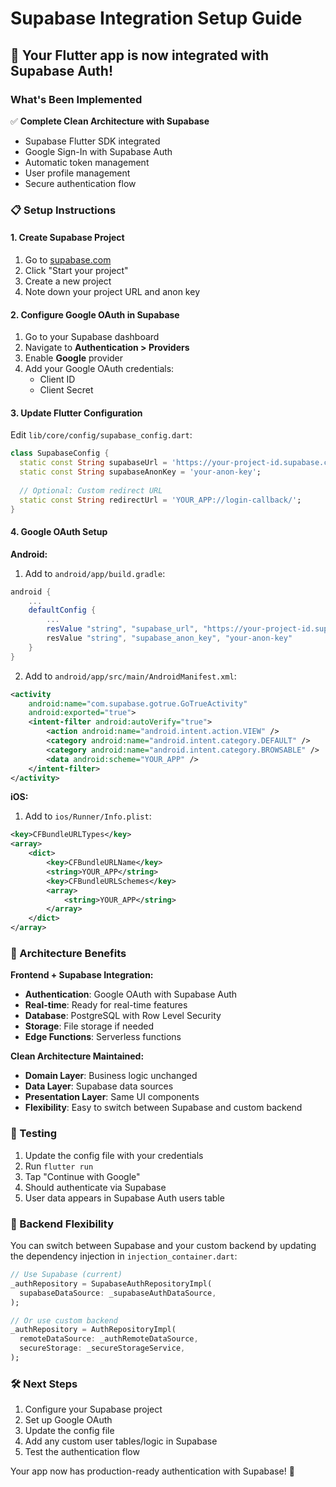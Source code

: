 # Supabase Integration Setup Guide

## 🚀 Your Flutter app is now integrated with Supabase Auth!

### What's Been Implemented

✅ **Complete Clean Architecture with Supabase**
- Supabase Flutter SDK integrated
- Google Sign-In with Supabase Auth
- Automatic token management
- User profile management
- Secure authentication flow

### 📋 Setup Instructions

#### 1. Create Supabase Project
1. Go to [supabase.com](https://supabase.com)
2. Click "Start your project"
3. Create a new project
4. Note down your project URL and anon key

#### 2. Configure Google OAuth in Supabase
1. Go to your Supabase dashboard
2. Navigate to **Authentication > Providers**
3. Enable **Google** provider
4. Add your Google OAuth credentials:
   - Client ID
   - Client Secret

#### 3. Update Flutter Configuration
Edit `lib/core/config/supabase_config.dart`:

```dart
class SupabaseConfig {
  static const String supabaseUrl = 'https://your-project-id.supabase.co';
  static const String supabaseAnonKey = 'your-anon-key';
  
  // Optional: Custom redirect URL
  static const String redirectUrl = 'YOUR_APP://login-callback/';
}
```

#### 4. Google OAuth Setup

**Android:**
1. Add to `android/app/build.gradle`:
```gradle
android {
    ...
    defaultConfig {
        ...
        resValue "string", "supabase_url", "https://your-project-id.supabase.co"
        resValue "string", "supabase_anon_key", "your-anon-key"
    }
}
```

2. Add to `android/app/src/main/AndroidManifest.xml`:
```xml
<activity
    android:name="com.supabase.gotrue.GoTrueActivity"
    android:exported="true">
    <intent-filter android:autoVerify="true">
        <action android:name="android.intent.action.VIEW" />
        <category android:name="android.intent.category.DEFAULT" />
        <category android:name="android.intent.category.BROWSABLE" />
        <data android:scheme="YOUR_APP" />
    </intent-filter>
</activity>
```

**iOS:**
1. Add to `ios/Runner/Info.plist`:
```xml
<key>CFBundleURLTypes</key>
<array>
    <dict>
        <key>CFBundleURLName</key>
        <string>YOUR_APP</string>
        <key>CFBundleURLSchemes</key>
        <array>
            <string>YOUR_APP</string>
        </array>
    </dict>
</array>
```

### 🔑 Architecture Benefits

**Frontend + Supabase Integration:**
- **Authentication**: Google OAuth with Supabase Auth
- **Real-time**: Ready for real-time features
- **Database**: PostgreSQL with Row Level Security
- **Storage**: File storage if needed
- **Edge Functions**: Serverless functions

**Clean Architecture Maintained:**
- **Domain Layer**: Business logic unchanged
- **Data Layer**: Supabase data sources
- **Presentation Layer**: Same UI components
- **Flexibility**: Easy to switch between Supabase and custom backend

### 🧪 Testing

1. Update the config file with your credentials
2. Run `flutter run`
3. Tap "Continue with Google"
4. Should authenticate via Supabase
5. User data appears in Supabase Auth users table

### 🔄 Backend Flexibility

You can switch between Supabase and your custom backend by updating the dependency injection in `injection_container.dart`:

```dart
// Use Supabase (current)
_authRepository = SupabaseAuthRepositoryImpl(
  supabaseDataSource: _supabaseAuthDataSource,
);

// Or use custom backend
_authRepository = AuthRepositoryImpl(
  remoteDataSource: _authRemoteDataSource,
  secureStorage: _secureStorageService,
);
```

### 🛠️ Next Steps

1. Configure your Supabase project
2. Set up Google OAuth
3. Update the config file
4. Add any custom user tables/logic in Supabase
5. Test the authentication flow

Your app now has production-ready authentication with Supabase! 🎉